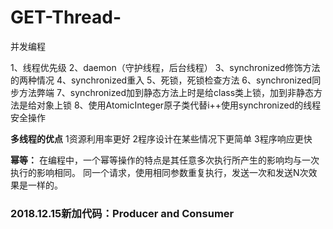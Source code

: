 # GET-Thread-

并发编程

1、线程优先级
2、daemon（守护线程，后台线程）
3、synchronized修饰方法的两种情况
4、synchronized重入
5、死锁，死锁检查方法
6、synchronized同步方法弊端
7、synchronized加到静态方法上时是给class类上锁，加到非静态方法是给对象上锁
8、使用AtomicInteger原子类代替i++使用synchronized的线程安全操作

**多线程的优点**
1资源利用率更好
2程序设计在某些情况下更简单
3程序响应更快

**幂等：**
在编程中，一个幂等操作的特点是其任意多次执行所产生的影响均与一次执行的影响相同。
同一个请求，使用相同参数重复执行，发送一次和发送N次效果是一样的。
 
 ### 2018.12.15新加代码：Producer and Consumer
 
